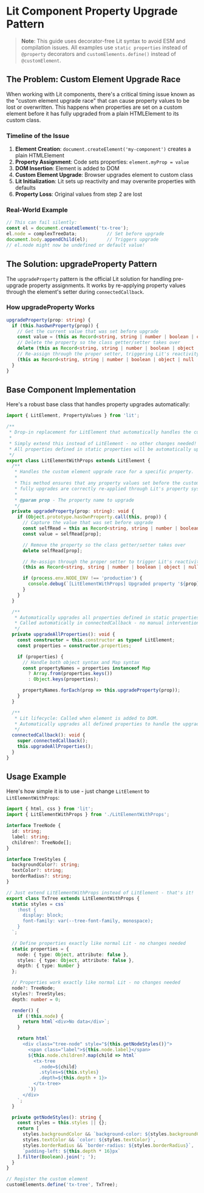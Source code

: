 # Lit Component Property Upgrade Pattern

> **Note**: This guide uses decorator-free Lit syntax to avoid ESM and compilation issues. All examples use `static properties` instead of `@property` decorators and `customElements.define()` instead of `@customElement`.

## The Problem: Custom Element Upgrade Race

When working with Lit components, there's a critical timing issue known as the "custom element upgrade race" that can cause property values to be lost or overwritten. This happens when properties are set on a custom element before it has fully upgraded from a plain HTMLElement to its custom class.

### Timeline of the Issue

1. **Element Creation**: `document.createElement('my-component')` creates a plain HTMLElement
2. **Property Assignment**: Code sets properties: `element.myProp = value`
3. **DOM Insertion**: Element is added to DOM
4. **Custom Element Upgrade**: Browser upgrades element to custom class
5. **Lit Initialization**: Lit sets up reactivity and may overwrite properties with defaults
6. **Property Loss**: Original values from step 2 are lost

### Real-World Example

```typescript
// This can fail silently:
const el = document.createElement('tx-tree');
el.node = complexTreeData;           // Set before upgrade
document.body.appendChild(el);       // Triggers upgrade
// el.node might now be undefined or default value!
```

## The Solution: upgradeProperty Pattern

The `upgradeProperty` pattern is the official Lit solution for handling pre-upgrade property assignments. It works by re-applying property values through the element's setter during `connectedCallback`.

### How upgradeProperty Works

```typescript
upgradeProperty(prop: string) {
  if (this.hasOwnProperty(prop)) {
    // Get the current value that was set before upgrade
    const value = (this as Record<string, string | number | boolean | object | null | undefined>)[prop];
    // Delete the property so the class getter/setter takes over
    delete (this as Record<string, string | number | boolean | object | null | undefined>)[prop];
    // Re-assign through the proper setter, triggering Lit's reactivity
    (this as Record<string, string | number | boolean | object | null | undefined>)[prop] = value;
  }
}
```

## Base Component Implementation

Here's a robust base class that handles property upgrades automatically:

```typescript
import { LitElement, PropertyValues } from 'lit';

/**
 * Drop-in replacement for LitElement that automatically handles the custom element upgrade race.
 *
 * Simply extend this instead of LitElement - no other changes needed!
 * All properties defined in static properties will be automatically upgraded on mount.
 */
export class LitElementWithProps extends LitElement {
  /**
   * Handles the custom element upgrade race for a specific property.
   *
   * This method ensures that any property values set before the custom element
   * fully upgrades are correctly re-applied through Lit's property system.
   *
   * @param prop - The property name to upgrade
   */
  private upgradeProperty(prop: string): void {
    if (Object.prototype.hasOwnProperty.call(this, prop)) {
      // Capture the value that was set before upgrade
      const selfRead = this as Record<string, string | number | boolean | object | null | undefined>;
      const value = selfRead[prop];

      // Remove the property so the class getter/setter takes over
      delete selfRead[prop];

      // Re-assign through the proper setter to trigger Lit's reactivity
      (this as Record<string, string | number | boolean | object | null | undefined>)[prop] = value;

      if (process.env.NODE_ENV !== 'production') {
        console.debug(`[LitElementWithProps] Upgraded property '${prop}' with value:`, value);
      }
    }
  }

  /**
   * Automatically upgrades all properties defined in static properties.
   * Called automatically in connectedCallback - no manual intervention needed.
   */
  private upgradeAllProperties(): void {
    const constructor = this.constructor as typeof LitElement;
    const properties = constructor.properties;

    if (properties) {
      // Handle both object syntax and Map syntax
      const propertyNames = properties instanceof Map
        ? Array.from(properties.keys())
        : Object.keys(properties);

      propertyNames.forEach(prop => this.upgradeProperty(prop));
    }
  }

  /**
   * Lit lifecycle: Called when element is added to DOM.
   * Automatically upgrades all defined properties to handle the upgrade race.
   */
  connectedCallback(): void {
    super.connectedCallback();
    this.upgradeAllProperties();
  }
}
```

## Usage Example

Here's how simple it is to use - just change `LitElement` to `LitElementWithProps`:

```typescript
import { html, css } from 'lit';
import { LitElementWithProps } from './LitElementWithProps';

interface TreeNode {
  id: string;
  label: string;
  children?: TreeNode[];
}

interface TreeStyles {
  backgroundColor?: string;
  textColor?: string;
  borderRadius?: string;
}

// Just extend LitElementWithProps instead of LitElement - that's it!
export class TxTree extends LitElementWithProps {
  static styles = css`
    :host {
      display: block;
      font-family: var(--tree-font-family, monospace);
    }
  `;

  // Define properties exactly like normal Lit - no changes needed
  static properties = {
    node: { type: Object, attribute: false },
    styles: { type: Object, attribute: false },
    depth: { type: Number }
  };

  // Properties work exactly like normal Lit - no changes needed
  node?: TreeNode;
  styles?: TreeStyles;
  depth: number = 0;

  render() {
    if (!this.node) {
      return html`<div>No data</div>`;
    }

    return html`
      <div class="tree-node" style="${this.getNodeStyles()}">
        <span class="label">${this.node.label}</span>
        ${this.node.children?.map(child => html`
          <tx-tree
            .node=${child}
            .styles=${this.styles}
            .depth=${this.depth + 1}>
          </tx-tree>
        `)}
      </div>
    `;
  }

  private getNodeStyles(): string {
    const styles = this.styles || {};
    return [
      styles.backgroundColor && `background-color: ${styles.backgroundColor}`,
      styles.textColor && `color: ${styles.textColor}`,
      styles.borderRadius && `border-radius: ${styles.borderRadius}`,
      `padding-left: ${this.depth * 16}px`
    ].filter(Boolean).join('; ');
  }
}

// Register the custom element
customElements.define('tx-tree', TxTree);
```
